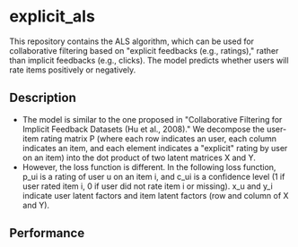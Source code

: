 # explicit_als

This repository contains the ALS algorithm, which can be used for collaborative filtering based on "explicit feedbacks (e.g., ratings)," rather than implicit feedbacks (e.g., clicks). The model predicts whether users will rate items positively or negatively.

## Description
  - The model is similar to the one proposed in "Collaborative Filtering for Implicit Feedback Datasets (Hu et al., 2008)." We decompose the user-item rating matrix P (where each row indicates an user, each column indicates an item, and each element indicates a "explicit" rating by user on an item) into the dot product of two latent matrices X and Y. 
  - However, the loss function is different. In the following loss function, p_ui is a rating of user u on an item i, and c_ui is a confidence level (1 if user rated item i, 0 if user did not rate item i or missing). x_u and y_i indicate user latent factors and item latent factors (row and column of X and Y).

## Performance
